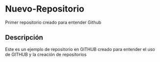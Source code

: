 # Nuevo-Repositorio
Primer repositorio creado para entender Github

## Descripción
Este es un ejemplo de repositorio en GITHUB creado para entender el uso de GITHUB y la creación de repositorios
